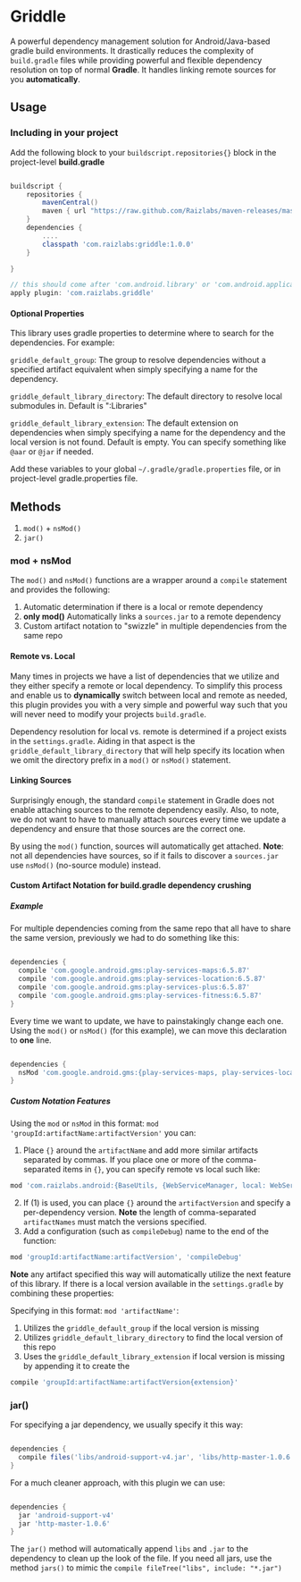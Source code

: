 # Griddle

A powerful dependency management solution for Android/Java-based gradle build environments. It drastically reduces the complexity of ```build.gradle``` files while providing powerful and flexible dependency resolution on top of normal **Gradle**. It handles linking remote sources for you __automatically__.
## Usage

### Including in your project

Add the following block to your ```buildscript.repositories{}``` block in the project-level **build.gradle** 

```groovy

buildscript {
    repositories {
        mavenCentral()
        maven { url "https://raw.github.com/Raizlabs/maven-releases/master/releases" }
    }
    dependencies {
        ....
        classpath 'com.raizlabs:griddle:1.0.0'
    }

}

// this should come after 'com.android.library' or 'com.android.application
apply plugin: 'com.raizlabs.griddle'

```

#### Optional Properties

This library uses gradle properties to determine where to search for the dependencies. For example:

```griddle_default_group```: The group to resolve dependencies without a specified artifact equivalent when simply specifying a name for the dependency.

```griddle_default_library_directory```: The default directory to resolve local submodules in. Default is ":Libraries"

```griddle_default_library_extension```: The default extension on dependencies when simply specifying a name for the dependency and the local version is not found. Default is empty. You can specify something like ```@aar``` or ```@jar``` if needed. 

Add these variables to your global ```~/.gradle/gradle.properties``` file, or in project-level gradle.properties file. 

## Methods

  1. ```mod()``` + ```nsMod()```
  2. ```jar()```

### mod + nsMod

The ```mod()``` and ```nsMod()``` functions are a wrapper around a ```compile``` statement and provides the following:

  1. Automatic determination if there is a local or remote dependency 
  2. **only mod()** Automatically links a ```sources.jar``` to a remote dependency 
  3. Custom artifact notation to "swizzle" in multiple dependencies from the same repo

#### Remote vs. Local

Many times in projects we have a list of dependencies that we utilize and they either specify a remote or local dependency. To simplify this process and enable us to __dynamically__ switch between local and remote as needed, this plugin provides you with a very simple and powerful way such that you will never need to modify your projects ```build.gradle```. 

Dependency resolution for local vs. remote is determined if a project exists in the ```settings.gradle```. Aiding in that aspect is the ```griddle_default_library_directory``` that will help specify its location when we omit the directory prefix in a ```mod()``` or ```nsMod()``` statement. 

#### Linking Sources

Surprisingly enough, the standard ```compile``` statement in Gradle does not enable attaching sources to the remote dependency easily. Also, to note, we do not want to have to manually attach sources every time we update a dependency and ensure that those sources are the correct one.

By using the ```mod()``` function, sources will automatically get attached. **Note**: not all dependencies have sources, so if it fails to discover a ```sources.jar``` use ```nsMod()``` (no-source module) instead.

#### Custom Artifact Notation for build.gradle dependency crushing

##### Example

For multiple dependencies coming from the same repo that all have to share the same version, previously we had to do something like this:

```groovy

dependencies {
  compile 'com.google.android.gms:play-services-maps:6.5.87'
  compile 'com.google.android.gms:play-services-location:6.5.87'
  compile 'com.google.android.gms:play-services-plus:6.5.87'
  compile 'com.google.android.gms:play-services-fitness:6.5.87'
}

```

Every time we want to update, we have to painstakingly change each one. Using the ```mod()``` or ```nsMod()``` (for this example), we can move this declaration to **one** line.

```groovy

dependencies {
  nsMod 'com.google.android.gms:{play-services-maps, play-services-location, play-services-plus, play-services-fitness}:6.5.87'
}

```

##### Custom Notation Features

 Using the ```mod``` or ```nsMod``` in this format: ```mod 'groupId:artifactName:artifactVersion'``` you can:
 
   1. Place ```{}``` around the ```artifactName``` and add more similar artifacts separated by commas. If you place one or more of the comma-separated items in ```{}```, you can specify remote vs local such like:
   
```groovy
mod 'com.raizlabs.android:{BaseUtils, {WebServiceManager, local: WebServiceManager:WebServiceManager}}:1.0.0'
```

   2. If (1) is used, you can place ```{}``` around the ```artifactVersion``` and specify a per-dependency version. **Note** the length of comma-separated ```artifactNames``` must match the versions specified.
   3. Add a configuration (such as ```compileDebug```) name to the end of the function:
   
```groovy
mod 'groupId:artifactName:artifactVersion', 'compileDebug'
```

**Note** any artifact specified this way will automatically utilize the next feature of this library. If there is a local version available in the ```settings.gradle``` by combining these properties:  

 Specifying in this format: ```mod 'artifactName'```:
  1. Utilizes the ```griddle_default_group``` if the local version is missing
  2. Utilizes ```griddle_default_library_directory``` to find the local version of this repo
  3. Uses the ```griddle_default_library_extension``` if local version is missing by appending it to create the 
 
```groovy
compile 'groupId:artifactName:artifactVersion{extension}'
```

### jar()

For specifying a jar dependency, we usually specify it this way:

```groovy

dependencies {
  compile files('libs/android-support-v4.jar', 'libs/http-master-1.0.6.jar')
}

```

For a much cleaner approach, with this plugin we can use:

```groovy

dependencies {
  jar 'android-support-v4'
  jar 'http-master-1.0.6'
}

```

The ```jar()``` method will automatically append ```libs``` and ```.jar``` to the dependency to clean up the look of the file. If you need all jars, use the method ```jars()``` to mimic the ```compile fileTree("libs", include: "*.jar")```
